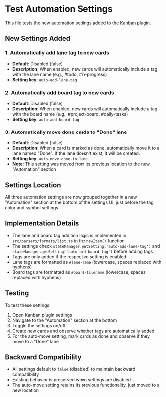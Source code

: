 # Test Automation Settings

This file tests the new automation settings added to the Kanban plugin.

## New Settings Added

### 1. Automatically add lane tag to new cards

- **Default**: Disabled (false)
- **Description**: When enabled, new cards will automatically include a tag with the lane name (e.g., #todo, #in-progress)
- **Setting key**: `auto-add-lane-tag`

### 2. Automatically add board tag to new cards

- **Default**: Disabled (false)
- **Description**: When enabled, new cards will automatically include a tag with the board name (e.g., #project-board, #daily-tasks)
- **Setting key**: `auto-add-board-tag`

### 3. Automatically move done cards to "Done" lane

- **Default**: Disabled (false)
- **Description**: When a card is marked as done, automatically move it to a lane named "Done". If the lane doesn't exist, it will be created.
- **Setting key**: `auto-move-done-to-lane`
- **Note**: This setting was moved from its previous location to the new "Automation" section

## Settings Location

All three automation settings are now grouped together in a new "Automation" section at the bottom of the settings UI, just before the tag color and symbol settings.

## Implementation Details

- The lane and board tag addition logic is implemented in `src/parsers/formats/list.ts` in the `newItem()` function
- The settings check `stateManager.getSetting('auto-add-lane-tag')` and `stateManager.getSetting('auto-add-board-tag')` before adding tags
- Tags are only added if the respective setting is enabled
- Lane tags are formatted as `#lane-name` (lowercase, spaces replaced with hyphens)
- Board tags are formatted as `#board-filename` (lowercase, spaces replaced with hyphens)

## Testing

To test these settings:

1. Open Kanban plugin settings
2. Navigate to the "Automation" section at the bottom
3. Toggle the settings on/off
4. Create new cards and observe whether tags are automatically added
5. For the auto-move setting, mark cards as done and observe if they move to a "Done" lane

## Backward Compatibility

- All settings default to `false` (disabled) to maintain backward compatibility
- Existing behavior is preserved when settings are disabled
- The auto-move setting retains its previous functionality, just moved to a new location
